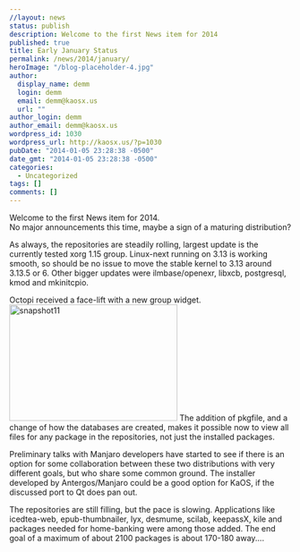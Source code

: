 ```yaml
---
//layout: news
status: publish
description: Welcome to the first News item for 2014
published: true
title: Early January Status
permalink: /news/2014/january/
heroImage: "/blog-placeholder-4.jpg"
author:
  display_name: demm
  login: demm
  email: demm@kaosx.us
  url: ""
author_login: demm
author_email: demm@kaosx.us
wordpress_id: 1030
wordpress_url: http://kaosx.us/?p=1030
pubDate: "2014-01-05 23:28:38 -0500"
date_gmt: "2014-01-05 23:28:38 -0500"
categories:
  - Uncategorized
tags: []
comments: []
---
```


<p>Welcome to the first News item for 2014.<br />
No major announcements this time, maybe a sign of a maturing distribution?</p>
<p>As always, the repositories are steadily rolling, largest update is the currently tested xorg 1.15 group.  Linux-next running on 3.13 is working smooth, so should be no issue to move the stable kernel to 3.13 around 3.13.5 or 6.  Other bigger updates were ilmbase/openexr, libxcb, postgresql, kmod and mkinitcpio.</p>
<p>Octopi received a face-lift with a new group widget.<a href="http://kaosx.us/wp-content/uploads/2014/01/snapshot11.png"><img src="http://kaosx.us/wp-content/uploads/2014/01/snapshot11-300x208.png" alt="snapshot11" width="300" height="208" class="alignright size-medium wp-image-1031" /></a> The addition of pkgfile, and a change of how the databases are created, makes it possible now to view all files for any package in the repositories, not just the installed packages.</p>
<p>Preliminary talks with Manjaro developers have started to see if there is an option for some collaboration between these two distributions with very different goals, but who share some common ground.  The installer developed by Antergos/Manjaro could be a good option for KaOS, if the discussed port to Qt does pan out.</p>
<p>The repositories are still filling, but the pace is slowing.  Applications like icedtea-web, epub-thumbnailer, lyx, desmume, scilab, keepassX, kile and packages needed for home-banking were among those added.  The end goal of a maximum of about 2100 packages is about 170-180 away....</p>
